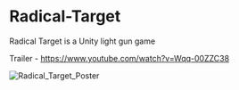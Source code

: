 # Radical-Target
Radical Target is a Unity light gun game

Trailer - https://www.youtube.com/watch?v=Wqq-00ZZC38

![Radical_Target_Poster](https://user-images.githubusercontent.com/38670056/216163744-447f9b1d-37d3-4d32-bb14-799d32f4f691.png)
